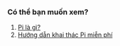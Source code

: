 ### Có thể bạn muốn xem?

1. [Pi là gì?](https://joingreen.github.io/pi-la-gi)
2. [Hướng dẫn khai thác Pi miễn phí](https://joingreen.github.io/huong-dan-khai-thac-pi)